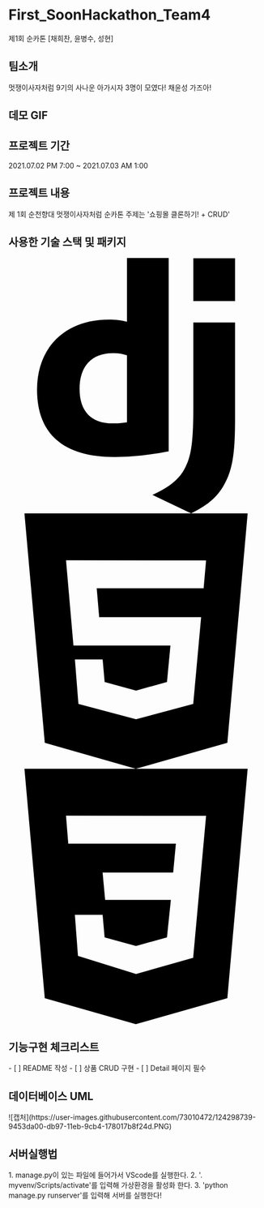 # First_SoonHackathon_Team4
제1회 순카톤 [채희찬, 윤병수, 성현]

<h2>팀소개</h2>
멋쟁이사자처럼 9기의 사나운 아가시자 3명이 모였다! 채윤성 가즈아!

<h2>데모 GIF</h2>

<h2>프로젝트 기간</h2>
2021.07.02 PM 7:00 ~ 2021.07.03 AM 1:00

<h2>프로젝트 내용</h2>
제 1회 순천향대 멋쟁이사자처럼 순카톤
주제는 '쇼핑몰 클론하기! + CRUD'

<h2>사용한 기술 스택 및 패키지</h2>
<svg role="img" viewBox="0 0 24 24" xmlns="http://www.w3.org/2000/svg"><title>Django</title><path d="M11.146 0h3.924v18.166c-2.013.382-3.491.535-5.096.535-4.791 0-7.288-2.166-7.288-6.32 0-4.002 2.65-6.6 6.753-6.6.637 0 1.121.05 1.707.203zm0 9.143a3.894 3.894 0 00-1.325-.204c-1.988 0-3.134 1.223-3.134 3.365 0 2.09 1.096 3.236 3.109 3.236.433 0 .79-.025 1.35-.102V9.142zM21.314 6.06v9.098c0 3.134-.229 4.638-.917 5.937-.637 1.249-1.478 2.039-3.211 2.905l-3.644-1.733c1.733-.815 2.574-1.53 3.109-2.625.561-1.121.739-2.421.739-5.835V6.059h3.924zM17.39.021h3.924v4.026H17.39z"/></svg> <svg role="img" viewBox="0 0 24 24" xmlns="http://www.w3.org/2000/svg"><title>HTML5</title><path d="M1.5 0h21l-1.91 21.563L11.977 24l-8.564-2.438L1.5 0zm7.031 9.75l-.232-2.718 10.059.003.23-2.622L5.412 4.41l.698 8.01h9.126l-.326 3.426-2.91.804-2.955-.81-.188-2.11H6.248l.33 4.171L12 19.351l5.379-1.443.744-8.157H8.531z"/></svg> <svg role="img" viewBox="0 0 24 24" xmlns="http://www.w3.org/2000/svg"><title>CSS3</title><path d="M1.5 0h21l-1.91 21.563L11.977 24l-8.565-2.438L1.5 0zm17.09 4.413L5.41 4.41l.213 2.622 10.125.002-.255 2.716h-6.64l.24 2.573h6.182l-.366 3.523-2.91.804-2.956-.81-.188-2.11h-2.61l.29 3.855L12 19.288l5.373-1.53L18.59 4.414z"/></svg>

<h2>기능구현 체크리스트</h2>
- [ ] README 작성
- [ ] 상품 CRUD 구현
- [ ] Detail 페이지 필수

<h2>데이터베이스 UML</h2>
![캡처](https://user-images.githubusercontent.com/73010472/124298739-9453da00-db97-11eb-9cb4-178017b8f24d.PNG)

<h2>서버실행법</h2>
1. manage.py이 있는 파일에 들어가서 VScode를 실행한다.
2. '. myvenv/Scripts/activate'를 입력해 가상환경을 활성화 한다.
3. 'python manage.py runserver'를 입력해 서버를 실행한다!
